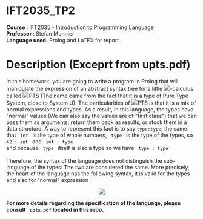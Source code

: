 # IFT2035_TP2
<div>
<b> Course </b>: IFT2035 - Introduction to Programming Language <br>
<b> Professor </b>: Stefan Monnier  <br>
<b> Language used:</b> Prolog and LaTEX for report <br>
</div>

# Description (Exceprt from upts.pdf)

In this homework, you are going to write a program in Prolog that will manipulate the expression of an abstract syntax tree for a little <img src="https://render.githubusercontent.com/render/math?math=\lambda">-calculus called <img src="https://render.githubusercontent.com/render/math?math=\mu">PTS
(The name came from the fact that it is a type of Pure Type System, close to System U). The particularities of <img src="https://render.githubusercontent.com/render/math?math=\mu">PTS is that it is a mix of normal expressions and types.
As a result, in this language, the types have "normal" values (We can also say the values are of "first class") that we can pass them as arguments, return them back as results, or stock them in a data structure.
A way to represent this fact is to say <code>type:type</code>; the same that <code> int </code> is the type of whole numbers, <code> type </code> is the type of the types, so <code> 42 : int </code> and <code> int : type </code>
and because <code> type </code> itself is also a type so we have <code> type : type </code> <br> <br>
Therefore, the syntax of the language does not distinguish the sub-language of the types: The two are considered the same. More precisely, the heart of the language has the following syntax, it is valid for the types and also for "normal" expression
<center>
 <img src="https://render.githubusercontent.com/render/math?math=e ::= c \: | \: x \: | \: \lambda x:e_1.e_2 \: |\:  e_1e_2 \: |\: \Pi x: e_1. e_2 \: |\: \text{let }\: x = e_1 = e_2 \: \text{ in } \: e_3 ">
</center>

<b> For more details regarding the specification of the language, please consult <code> upts.pdf</code> located in this repo.</b>

